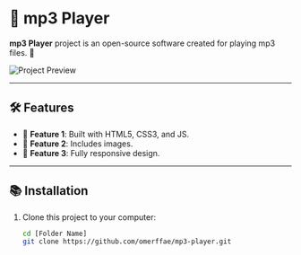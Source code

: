 # 📌 mp3 Player

**mp3 Player** project is an open-source software created for playing mp3 files. 🚀  

![Project Preview](mp3-player-gif.gif)  

---

## 🛠️ Features

- 🔹 **Feature 1**: Built with HTML5, CSS3, and JS.  
- 🔹 **Feature 2**: Includes images.  
- 🔹 **Feature 3**: Fully responsive design.  

---

## 📚 Installation

1. Clone this project to your computer:  
   ```bash
   cd [Folder Name]
   git clone https://github.com/omerffae/mp3-player.git
